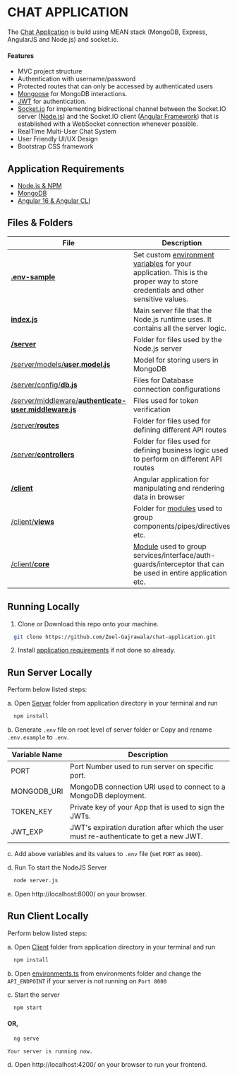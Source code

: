 # CHAT APPLICATION

The [Chat Application](https://chat-application-plum.vercel.app/auth/login) is build using MEAN stack (MongoDB, Express, AngularJS and Node.js) and socket.io.

#### Features

- MVC project structure
- Authentication with username/password
- Protected routes that can only be accessed by authenticated users
- [Mongoose](https://github.com/Automattic/mongoose) for MongoDB interactions.
- [JWT](https://jwt.io) for authentication.
- [Socket.io](https://socket.io) for implementing bidirectional channel between the Socket.IO server ([Node.js](https://nodejs.org/en/download/)) and the Socket.IO client ([Angular Framework](https://angular.io/)) that is established with a WebSocket connection whenever possible.
- RealTime Multi-User Chat System
- User Friendly UI/UX Design
- Bootstrap CSS framework

## Application Requirements

- [Node.js & NPM](https://nodejs.org/en/download/)
- [MongoDB](https://www.mongodb.com/)
- [Angular 16 & Angular CLI](https://angular.io/cli)

## Files & Folders

| File                               | Description                                                  |
| ---------------------------------- | ------------------------------------------------------------ |
| [**.env-sample**](./.env.example) | Set custom [environment variables](https://en.wikipedia.org/wiki/Environment_variable) for your application. This is the proper way to store credentials and other sensitive values.
| [**index.js**](./server.js) | Main server file that the Node.js runtime uses. It contains all the server logic.
| [**/server**](./server) | Folder for files used by the Node.js server
| [/server/models/**user.model.js**](./server/models/user.model.js) | Model for storing users in MongoDB
| [/server/config/**db.js**](./server/config/db.js) | Files for Database connection configurations
| [/server/middleware/**authenticate-user.middleware.js**](./server/middleware/authenticate-user.middleware.js) | Files used for token verification
| [/server/**routes**](./server/routes) | Folder for files used for defining different API routes
| [/server/**controllers**](./server/controllers) | Folder for files used for defining business logic used to perform on different API routes
| [**/client**](./client) | Angular application for manipulating and rendering data in browser
| [/client/**views**](./client/views) | Folder for [modules](https://angular.io/guide/architecture-modules) used to group components/pipes/directives etc. 
| [/client/**core**](./client/core) | [Module](https://angular.io/guide/architecture-modules) used to group services/interface/auth-guards/interceptor that can be used in entire application etc. 

## Running Locally

1. Clone or Download this repo onto your machine. 

```bash
  git clone https://github.com/Zeel-Gajrawala/chat-application.git
```

2. Install [application requirements](#application-requirements) if not done so already.

## Run Server Locally

Perform below listed steps:

a. Open [Server](./server/) folder from application directory in your terminal and run

```bash
  npm install
```

b. Generate `.env` file on root level of server folder or Copy and rename `.env.example` to `.env`.

| Variable Name                     | Description                    |
|-----------------------------------|--------------------------------|
| PORT                   | Port Number used to run server on specific port. |
| MONGODB_URI                  | MongoDB connection URI used to connect to a MongoDB deployment. |
| TOKEN_KEY               | Private key of your App that is used to sign the JWTs. |
| JWT_EXP               | JWT's expiration duration after which the user must re-authenticate to get a new JWT. |

c. Add above variables and its values to `.env` file (set `PORT` as `8000`).

d. Run To start the NodeJS Server

```bash
  node server.js
```

e. Open http://localhost:8000/ on your browser.

## Run Client Locally

Perform below listed steps:

a. Open [Client](./client/) folder from application directory in your terminal and run

```bash
  npm install
```

b. Open [environments.ts](./client/src/environments/environment.ts) from environments folder and change the `API_ENDPOINT` if your server is not running on `Port 8000`

c. Start the server

```bash
  npm start
```

#### OR,

```bash
  ng serve
```

`Your server is running now.`

d. Open http://localhost:4200/ on your browser to run your frontend.
